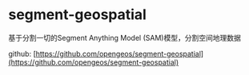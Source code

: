 # segment-geospatial

基于分割一切的Segment Anything Model (SAM)模型，分割空间地理数据

github: [https://github.com/opengeos/segment-geospatial](https://github.com/opengeos/segment-geospatial)

